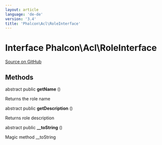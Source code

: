 ```yaml
---
layout: article
language: 'de-de'
version: '3.4'
title: 'Phalcon\Acl\RoleInterface'
---
```


# Interface **Phalcon\Acl\RoleInterface**

<a href="https://github.com/phalcon/cphalcon/tree/v3.4.0/phalcon/acl/roleinterface.zep" class="btn btn-default btn-sm">Source on GitHub</a>

## Methods

abstract public **getName** ()

Returns the role name

abstract public **getDescription** ()

Returns role description

abstract public **__toString** ()

Magic method __toString